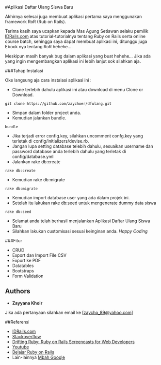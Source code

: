 #Aplikasi Daftar Ulang Siswa Baru

Akhirnya selesai juga membuat aplikasi pertama saya menggunakan framework RoR (Rub on Rails).

Terima kasih saya ucapkan kepada Mas Agung Setiawan selaku pemilik [IDRails.com](http://www.idrails.com/) atas tutorial-tutorialnya tentang Ruby on Rails serta online course batch, sehingga saya dapat membuat aplikasi ini, ditunggu juga Ebook nya tentang RoR hehehe....

Meskipun masih banyak bug dalam aplikasi yang buat hehehe...
Jika ada yang ingin mengembangkan aplikasi ini lebih lanjut sok silahkan aja.

###Tahap Instalasi

Oke langsung aja cara instalasi aplikasi ini :

* Clone terlebih dahulu aplikasi ini atau download di menu Clone or Download.
```
git clone https://github.com/zaychoer/dfulang.git
```
* Simpan dalam folder project anda.
* Kemudian jalankan bundle.
```
bundle
```
* Jika terjadi error config.key, silahkan uncomment confg.key yang terletak di config/initializers/devise.rb.
* Jangan lupa setting database telebih dahulu, sesuaikan username dan password database anda terlebih dahulu yang terletak di config/database.yml
* Jalankan rake db:create
```
rake db:create
```
* Kemudian rake db:migrate
```
rake db:migrate
```
* Kemudian import database user yang ada dalam projek ini.
* Setelah itu lakukan rake db:seed untuk mengenerate dummy data siswa
```
rake db:seed
```
* Selamat anda telah berhasil menjalankan Aplikasi Daftar Ulang Siswa Baru
* Silahkan lakukan customisasi sesuai keinginan anda. *Happy Coding*

###Fitur
* CRUD
* Export dan Import File CSV
* Export ke PDF
* Datatables
* Bootstraps
* Form Validation

## Authors

* **Zayyana Khoir** 

Jika ada pertanyaan silahkan email ke [zaycho_89@yahoo.com] 

##Referensi
* [IDRails.com](http://www.idrails.com/)
* [Stackoverflow](https://stackoverflow.com/)
* [Drifting Ruby: Ruby on Rails Screencasts for Web Developers](https://www.driftingruby.com/)
* [Youtube](https://www.youtube.com/)
* [Belajar Ruby on Rails](http://www.belajarrubyonrails.com)
* Lain-lainnya [Mbah Google](https://www.google.com)

